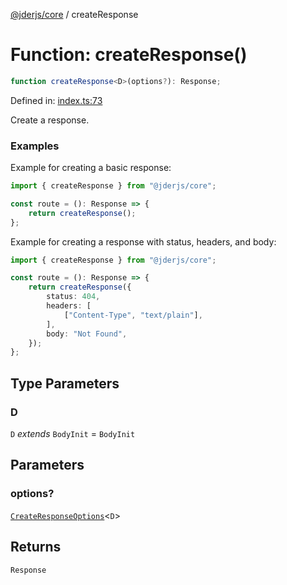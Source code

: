 [@jderjs/core](../README.md) / createResponse

# Function: createResponse()

```ts
function createResponse<D>(options?): Response;
```

Defined in: [index.ts:73](https://github.com/jder-std/core.js/blob/8f752d1679b827b4deb2cd21184bd81491ea8d2c/package/src/response/index.ts#L73)

Create a response.

### Examples

Example for creating a basic response:

```ts
import { createResponse } from "@jderjs/core";

const route = (): Response => {
    return createResponse();
};
```

Example for creating a response with status, headers, and body:

```ts
import { createResponse } from "@jderjs/core";

const route = (): Response => {
    return createResponse({
        status: 404,
        headers: [
            ["Content-Type", "text/plain"],
        ],
        body: "Not Found",
    });
};
```

## Type Parameters

### D

`D` *extends* `BodyInit` = `BodyInit`

## Parameters

### options?

[`CreateResponseOptions`](../type-aliases/CreateResponseOptions.md)\<`D`\>

## Returns

`Response`
